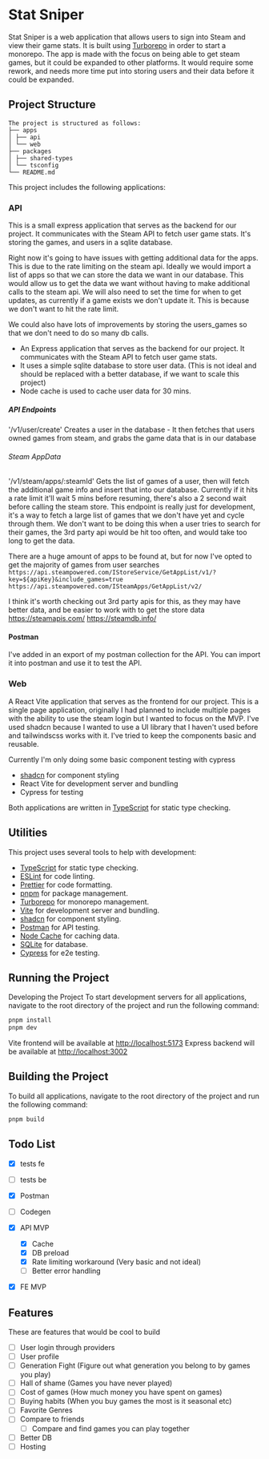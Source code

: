 # Stat Sniper

Stat Sniper is a web application that allows users to sign into Steam and view their game stats. It is built using [Turborepo](https://turborepo.org/) in order to start a monorepo.
The app is made with the focus on being able to get steam games, but it could be expanded to other platforms.
It would require some rework, and needs more time put into storing users and their data before it could be expanded.

## Project Structure

```
The project is structured as follows:
├── apps
│ ├── api
│ └── web
├── packages
│ ├── shared-types
│ └── tsconfig
└── README.md
```

This project includes the following applications:

### API

This is a small express application that serves as the backend for our project. It communicates with the Steam API to fetch user game stats.
It's storing the games, and users in a sqlite database.

Right now it's going to have issues with getting additional data for the apps. This is due to the rate limiting on the steam api.
Ideally we would import a list of apps so that we can store the data we want in our database. This would allow us to get the data we want without having to make additional calls to the steam api.
We will also need to set the time for when to get updates, as currently if a game exists we don't update it. This is because we don't want to hit the rate limit.

We could also have lots of improvements by storing the users_games so that we don't need to do so many db calls.

- An Express application that serves as the backend for our project. It communicates with the Steam API to fetch user game stats.
- It uses a simple sqlite database to store user data. (This is not ideal and should be replaced with a better database, if we want to scale this project)
- Node cache is used to cache user data for 30 mins.

##### API Endpoints

'/v1/user/create'
Creates a user in the database - It then fetches that users owned games from steam, and grabs the game data that is in our database

###### Steam AppData

'/v1/steam/apps/:steamId'
Gets the list of games of a user, then will fetch the additional game info and insert that into our database.
Currently if it hits a rate limit it'll wait 5 mins before resuming, there's also a 2 second wait before calling the steam store.
This endpoint is really just for development, it's a way to fetch a large list of games that we don't have yet and cycle through them.
We don't want to be doing this when a user tries to search for their games, the 3rd party api would be hit too often, and would take too long to get the data.

There are a huge amount of apps to be found at, but for now I've opted to get the majority of games from user searches
`https://api.steampowered.com/IStoreService/GetAppList/v1/?key=${apiKey}&include_games=true`
`https://api.steampowered.com/ISteamApps/GetAppList/v2/`

I think it's worth checking out 3rd party apis for this, as they may have better data, and be easier to work with to get the store data
https://steamapis.com/
https://steamdb.info/

#### Postman

I've added in an export of my postman collection for the API. You can import it into postman and use it to test the API.

### Web

A React Vite application that serves as the frontend for our project.
This is a single page application, originally I had planned to include multiple pages with the ability to use the steam login but I wanted to focus on the MVP.
I've used shadcn because I wanted to use a UI library that I haven't used before and tailwindscss works with it.
I've tried to keep the components basic and reusable.

Currently I'm only doing some basic component testing with cypress

- [shadcn](https://ui.shadcn.com) for component styling
- React Vite for development server and bundling
- Cypress for testing

Both applications are written in [TypeScript](https://www.typescriptlang.org/) for static type checking.

## Utilities

This project uses several tools to help with development:

- [TypeScript](https://www.typescriptlang.org/) for static type checking.
- [ESLint](https://eslint.org/) for code linting.
- [Prettier](https://prettier.io) for code formatting.
- [pnpm](https://pnpm.io/) for package management.
- [Turborepo](https://turborepo.org/) for monorepo management.
- [Vite](https://vitejs.dev/) for development server and bundling.
- [shadcn](https://ui.shadcn.com) for component styling.
- [Postman](https://www.postman.com/) for API testing.
- [Node Cache](https://www.npmjs.com/package/node-cache) for caching data.
- [SQLite](https://www.sqlite.org/index.html) for database.
- [Cypress](https://www.cypress.io/) for e2e testing.

## Running the Project

Developing the Project
To start development servers for all applications, navigate to the root directory of the project and run the following command:

```sh
pnpm install
pnpm dev
```

Vite frontend will be available at [http://localhost:5173](http://localhost:5173)
Express backend will be available at [http://localhost:3002](http://localhost:3002)

## Building the Project

To build all applications, navigate to the root directory of the project and run the following command:

```sh
pnpm build
```

## Todo List

- [x] tests fe
- [ ] tests be
- [x] Postman
- [ ] Codegen
- [x] API MVP

  - [x] Cache
  - [x] DB preload
  - [x] Rate limiting workaround (Very basic and not ideal)
  - [ ] Better error handling

- [x] FE MVP

## Features

These are features that would be cool to build

- [ ] User login through providers
- [ ] User profile
- [ ] Generation Fight (Figure out what generation you belong to by games you play)
- [ ] Hall of shame (Games you have never played)
- [ ] Cost of games (How much money you have spent on games)
- [ ] Buying habits (When you buy games the most is it seasonal etc)
- [ ] Favorite Genres
- [ ] Compare to friends
  - [ ] Compare and find games you can play together
- [ ] Better DB
- [ ] Hosting
